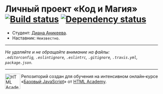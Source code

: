# Личный проект «Код и Магия» [![Build status][travis-image]][travis-url] [![Dependency status][dependency-image]][dependency-url]

* Студент: [Диана Аникеева](https://up.htmlacademy.ru/javascript/4/user/27872).
* Наставник: `Неизвестно`.

---

_Не удаляйте и не обращайте внимание на файлы:_<br>
_`.editorconfig`, `.eslintignore`, `.eslintrc`, `.gitignore`, `.travis.yml`, `package.json`._

---

<a href="https://htmlacademy.ru/intensive/javascript"><img align="left" width="50" height="50" title="HTML Academy" src="https://up.htmlacademy.ru/static/img/intensive/javascript/logo-for-github.svg"></a>

Репозиторий создан для обучения на интенсивном онлайн‑курсе «[Базовый JavaScript](https://htmlacademy.ru/intensive/javascript)» от [HTML Academy](https://htmlacademy.ru).

[travis-image]: https://travis-ci.org/htmlacademy-javascript/27872-code-and-magick.svg?branch=master
[travis-url]: https://travis-ci.org/htmlacademy-javascript/27872-code-and-magick
[dependency-image]: https://david-dm.org/htmlacademy-javascript/27872-code-and-magick.svg?style=flat-square
[dependency-url]: https://david-dm.org/htmlacademy-javascript/27872-code-and-magick

